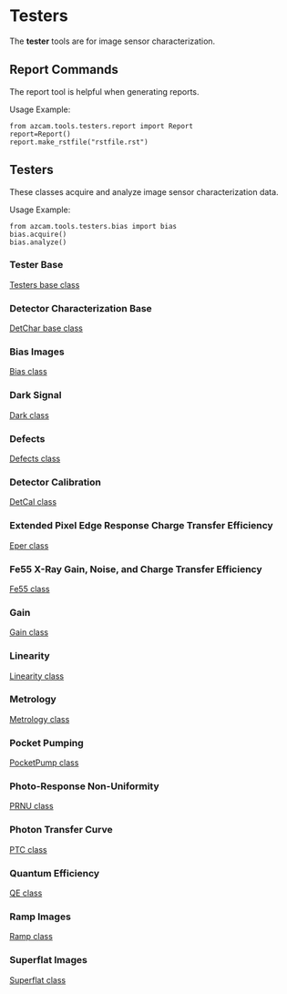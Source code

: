 # Testers

The **tester** tools are for image sensor characterization.

## Report Commands

The report tool is helpful when generating reports. 

Usage Example:

```
from azcam.tools.testers.report import Report
report=Report()
report.make_rstfile("rstfile.rst")
```

## Testers

These classes acquire and analyze image sensor characterization data.

Usage Example:
 
```
from azcam.tools.testers.bias import bias
bias.acquire()
bias.analyze()
```

### Tester Base

[Testers base class](/azcam/code/azcam/tools/testers/testers.html)

### Detector Characterization Base

[DetChar base class](/azcam/code/azcam/tools/testers/detchar.html)

### Bias Images

[Bias class](/azcam/code/azcam/tools/testers/bias.html)

### Dark Signal

[Dark class](/azcam/code/azcam/tools/testers/dark.html)

### Defects

[Defects class](/azcam/code/azcam/tools/testers/defects.html)

### Detector Calibration

[DetCal class](/azcam/code/azcam/tools/testers/detcal.html)

### Extended Pixel Edge Response Charge Transfer Efficiency

[Eper class](/azcam/code/azcam/tools/testers/eper.html)

### Fe55 X-Ray Gain, Noise, and Charge Transfer Efficiency

[Fe55 class](/azcam/code/azcam/tools/testers/fe55.html)

### Gain

[Gain class](/azcam/code/azcam/tools/testers/gain.html)

### Linearity

[Linearity class](/azcam/code/azcam/tools/testers/linearity.html)

### Metrology

[Metrology class](/azcam/code/azcam/tools/testers/metrology.html)

### Pocket Pumping

[PocketPump class](/azcam/code/azcam/tools/testers/pocketpump.html)

### Photo-Response Non-Uniformity

[PRNU class](/azcam/code/azcam/tools/testers/prnu.html)

### Photon Transfer Curve

[PTC class](/azcam/code/azcam/tools/testers/ptc.html)

### Quantum Efficiency

[QE class](/azcam/code/azcam/tools/testers/qe.html)

### Ramp Images

[Ramp class](/azcam/code/azcam/tools/testers/ramp.html)

### Superflat Images

[Superflat class](/azcam/code/azcam/tools/testers/superflat.html)
